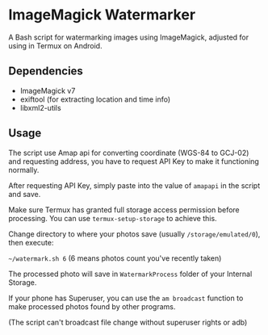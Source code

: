 # ImageMagick Watermarker
A Bash script for watermarking images using ImageMagick, adjusted for using in Termux on Android. 

## Dependencies
* ImageMagick v7
* exiftool (for extracting location and time info)
* libxml2-utils

## Usage
The script use Amap api for converting coordinate (WGS-84 to GCJ-02) and requesting address, you have to request API Key to make it functioning normally.

After requesting API Key, simply paste into the value of `amapapi` in the script and save.

Make sure Termux has granted full storage access permission before processing. You can use `termux-setup-storage` to achieve this.

Change directory to where your photos save (usually `/storage/emulated/0`), then execute:

`~/watermark.sh 6` (6 means photos count you've recently taken)

The processed photo will save in `WatermarkProcess` folder of your Internal Storage.

If your phone has Superuser, you can use the `am broadcast` function to make processed photos found by other programs.

(The script can't broadcast file change without superuser rights or adb)
